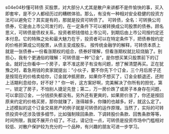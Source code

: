 s04e04秒懂可转债
买股票，对大部分人尤其是散户来讲都不是件愉快的事，买入即套牢，是不少人都经历过的糟糕体验。那么，有没有一种相对安全稳健的投资方法可以避免它？其实是有的，那就是投资可转债了。
可转债，全名：可转换公司债券，它是由上市公司发行的，在一定条件下可以被转换成公司股票的债券。顾名思义，可转债是债权关系，投资者把钱借给上市公司，到期后由上市公司按约定还本付息。它的特殊之处和最大魅力在于，投资者可以在特定条件下，把债券按约定的价格折算成公司股票，从债主变成股东。
按传统金融学的解释，可转债本质上就是一张债券+一份看涨期权的组合，债券好理解，但看涨期权就比较烧脑了。别担心，我有个更通俗的理解：可转债是一种“订金”，是你想买某只股票前下的订金。就好比你看中一个房子，拿不准这房子有没有问题，想了解清楚再买。正在犹豫之时，着急用钱的卖家就提出：”小伙子，要不你先下个订金，三个月后房子还是按现在的价格卖给你，订金就冲抵房款，如果你不想买了，订金全额退还，还附上活期利息给你，好不好？“
你一听，这方案好啊，完美解决了你所有的担忧，第一，锁定了房子，不怕别人捷足先登；第二，万一房价跌了或房子本身存在问题，可以拿回订金，一分钱损失都没有。另外还有更爽的，如果房价涨了，你还是按回原来约定的价格买房，那你就赚了，涨得越多，你赚的也越多。好，就这么定了。
上述模拟的这个订金交易房产的例子就是可转债的运作原理。当然了，实际的可转债投资中还涉及很多细节，比如强制赎回条款、下调转股价条款、回售条款等等，时间所限，我就不展开介绍了。不过，请记住一点，可转债是投资市场中门槛相对较低、对散户保护较为充分的一个品种，有兴趣的朋友可进一步学习。